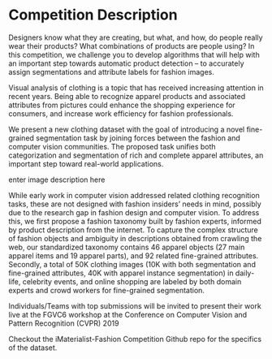 # Competition Description

Designers know what they are creating, but what, and how, do people really wear their products? What combinations of products are people using? In this competition, we challenge you to develop algorithms that will help with an important step towards automatic product detection – to accurately assign segmentations and attribute labels for fashion images.

Visual analysis of clothing is a topic that has received increasing attention in recent years. Being able to recognize apparel products and associated attributes from pictures could enhance the shopping experience for consumers, and increase work efficiency for fashion professionals.

We present a new clothing dataset with the goal of introducing a novel fine-grained segmentation task by joining forces between the fashion and computer vision communities. The proposed task unifies both categorization and segmentation of rich and complete apparel attributes, an important step toward real-world applications.

enter image description here

While early work in computer vision addressed related clothing recognition tasks, these are not designed with fashion insiders’ needs in mind, possibly due to the research gap in fashion design and computer vision. To address this, we first propose a fashion taxonomy built by fashion experts, informed by product description from the internet. To capture the complex structure of fashion objects and ambiguity in descriptions obtained from crawling the web, our standardized taxonomy contains 46 apparel objects (27 main apparel items and 19 apparel parts), and 92 related fine-grained attributes. Secondly, a total of 50K clothing images (10K with both segmentation and fine-grained attributes, 40K with apparel instance segmentation) in daily-life, celebrity events, and online shopping are labeled by both domain experts and crowd workers for fine-grained segmentation.

Individuals/Teams with top submissions will be invited to present their work live at the FGVC6 workshop at the Conference on Computer Vision and Pattern Recognition (CVPR) 2019

Checkout the iMaterialist-Fashion Competition Github repo for the specifics of the dataset. 
